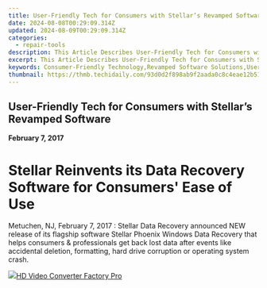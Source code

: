 ```yaml
---
title: User-Friendly Tech for Consumers with Stellar’s Revamped Software
date: 2024-08-08T00:29:09.314Z
updated: 2024-08-09T00:29:09.314Z
categories:
  - repair-tools
description: This Article Describes User-Friendly Tech for Consumers with Stellar’s Revamped Software
excerpt: This Article Describes User-Friendly Tech for Consumers with Stellar’s Revamped Software
keywords: Consumer-Friendly Technology,Revamped Software Solutions,User Experience (UX) Technology,Stellar Software Updates,User-Centric Technology Enhancement,Easy-to-Use Tech Innovations,Intuitive Technology for Everyday Users
thumbnail: https://thmb.techidaily.com/93d0d2f898ab9f2aada0c8c4eae12b5163704e3e0107a7a0c827d88713775503.png
---
```


## User-Friendly Tech for Consumers with Stellar’s Revamped Software

**February 7, 2017**

# **Stellar Reinvents its Data Recovery Software for Consumers' Ease of Use**

Metuchen, NJ, February 7, 2017 : Stellar Data Recovery announced NEW release of its flagship software Stellar Phoenix Windows Data Recovery that helps consumers & professionals get back lost data after events like accidental deletion, formatting, hard drive corruption or operating system crash.


<ins class="adsbygoogle"
     style="display:block"
     data-ad-format="autorelaxed"
     data-ad-client="ca-pub-7571918770474297"
     data-ad-slot="1223367746"></ins>



<ins class="adsbygoogle"
     style="display:block"
     data-ad-client="ca-pub-7571918770474297"
     data-ad-slot="8358498916"
     data-ad-format="auto"
     data-full-width-responsive="true"></ins>



<!-- affiliate ads begin -->
<a href="https://secure.2checkout.com/order/checkout.php?PRODS=4537546&QTY=1&AFFILIATE=108875&CART=1"><img src="https://secure.avangate.com/images/merchant/4b0a0290ad7df100b77e86839989a75e/products/7_copy_2_2_hdpro.png" border="0">HD Video Converter Factory Pro</a>
<!-- affiliate ads end -->